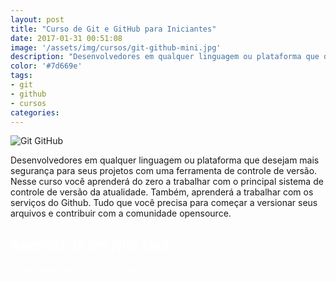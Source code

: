 ```yaml
---
layout: post
title: "Curso de Git e GitHub para Iniciantes"
date: 2017-01-31 00:51:08
image: '/assets/img/cursos/git-github-mini.jpg'
description: "Desenvolvedores em qualquer linguagem ou plataforma que desejam mais segurança para seus projetos com uma ferramenta de controle de versão."
color: '#7d669e'
tags:
- git
- github
- cursos
categories:
---
```


![Git GitHub](/assets/img/cursos/git-github.jpg)

Desenvolvedores em qualquer linguagem ou plataforma que desejam mais segurança para seus projetos com uma ferramenta de controle de versão. Nesse curso você aprenderá do zero a trabalhar com o principal sistema de controle de versão da atualidade. Também, aprenderá a trabalhar com os serviços do Github. Tudo que você precisa para começar a versionar seus arquivos e contribuir com a comunidade opensource.


<section class="marketing">
<h1 style="color: #FFF;">Aprenda de um jeito fácil</h1>
<a href="http://www.terminalroot.com.br/git/" onclick="ga('send', 'event', 'mkt', 'click', 'banner curso')" class="btn-marketing" target="_blank" style="color: #FFF;  border: none;">Clique aqui para fazer o Curso</a>
</section>

<script async src="https://pagead2.googlesyndication.com/pagead/js/adsbygoogle.js"></script>

<!-- Informat -->
<ins class="adsbygoogle"
 style="display:block"
 data-ad-client="ca-pub-2838251107855362"
 data-ad-slot="2327980059"
 data-ad-format="auto"
 data-full-width-responsive="true"></ins>

<script>
(adsbygoogle = window.adsbygoogle || []).push({});
</script>




